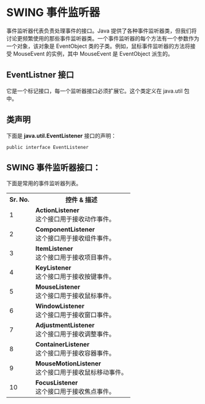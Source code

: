 # SWING 事件监听器

事件监听器代表负责处理事件的接口。Java 提供了各种事件监听器类，但我们将讨论更频繁使用的那些事件监听器类。一个事件监听器的每个方法有一个参数作为一个对象，该对象是 EventObject 类的子类。例如，鼠标事件监听器的方法将接受 MouseEvent 的实例，其中 MouseEvent 是 EventObject 派生的。

## EventListner 接口

它是一个标记接口，每一个监听器接口必须扩展它。这个类定义在 java.util 包中。

## 类声明

下面是 **java.util.EventListener** 接口的声明：

```
public interface EventListener
```

## SWING 事件监听器接口：

下面是常用的事件监听器列表。

<table class="table table-bordered">
<tr><th class="fivepct">Sr. No.</th><th>控件 & 描述</th></tr>
<tr><td>1</td><td><b>ActionListener</b><br>这个接口用于接收动作事件。</td></tr>
<tr><td>2</td><td><b>ComponentListener</b><br>这个接口用于接收组件事件。</td></tr>
<tr><td>3</td><td><b>ItemListener</b><br>这个接口用于接收项目事件。</td></tr>
<tr><td>4</td><td><b>KeyListener</b><br>这个接口用于接收按键事件。</td></tr>
<tr><td>5</td><td><b>MouseListener</b><br>这个接口用于接收鼠标事件。</td></tr>
<tr><td>6</td><td><b>WindowListener</b><br>这个接口用于接收窗口事件。</td></tr>
<tr><td>7</td><td><b>AdjustmentListener</b><br>这个接口用于接收调整事件。</td></tr>
<tr><td>8</td><td><b>ContainerListener</b><br>这个接口用于接收容器事件。</td></tr>
<tr><td>9</td><td><b>MouseMotionListener</b><br>这个接口用于接收鼠标移动事件。</td></tr>
<tr><td>10</td><td><b>FocusListener</b><br>这个接口用于接收焦点事件。</td></tr>
</table>
